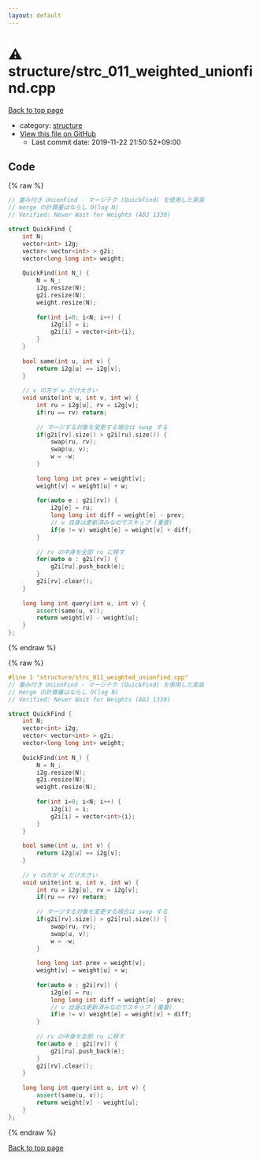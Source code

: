 ```yaml
---
layout: default
---
```


<!-- mathjax config similar to math.stackexchange -->
<script type="text/javascript" async
  src="https://cdnjs.cloudflare.com/ajax/libs/mathjax/2.7.5/MathJax.js?config=TeX-MML-AM_CHTML">
</script>
<script type="text/x-mathjax-config">
  MathJax.Hub.Config({
    TeX: { equationNumbers: { autoNumber: "AMS" }},
    tex2jax: {
      inlineMath: [ ['$','$'] ],
      processEscapes: true
    },
    "HTML-CSS": { matchFontHeight: false },
    displayAlign: "left",
    displayIndent: "2em"
  });
</script>

<script type="text/javascript" src="https://cdnjs.cloudflare.com/ajax/libs/jquery/3.4.1/jquery.min.js"></script>
<script src="https://cdn.jsdelivr.net/npm/jquery-balloon-js@1.1.2/jquery.balloon.min.js" integrity="sha256-ZEYs9VrgAeNuPvs15E39OsyOJaIkXEEt10fzxJ20+2I=" crossorigin="anonymous"></script>
<script type="text/javascript" src="../../assets/js/copy-button.js"></script>
<link rel="stylesheet" href="../../assets/css/copy-button.css" />


# :warning: structure/strc_011_weighted_unionfind.cpp

<a href="../../index.html">Back to top page</a>

* category: <a href="../../index.html#07414f4e15ca943e6cde032dec85d92f">structure</a>
* <a href="{{ site.github.repository_url }}/blob/master/structure/strc_011_weighted_unionfind.cpp">View this file on GitHub</a>
    - Last commit date: 2019-11-22 21:50:52+09:00




## Code

<a id="unbundled"></a>
{% raw %}
```cpp
// 重み付き UnionFind - マージテク (QuickFind) を使用した実装
// merge の計算量はならし O(log N)
// Verified: Never Wait for Weights (AOJ 1330)

struct QuickFind {
    int N;
    vector<int> i2g;
    vector< vector<int> > g2i;
    vector<long long int> weight;
 
    QuickFind(int N_) {
        N = N_;
        i2g.resize(N);
        g2i.resize(N);
        weight.resize(N);
 
        for(int i=0; i<N; i++) {
            i2g[i] = i;
            g2i[i] = vector<int>{i};
        }
    }
 
    bool same(int u, int v) {
        return i2g[u] == i2g[v];
    }
 
    // v の方が w だけ大きい
    void unite(int u, int v, int w) {
        int ru = i2g[u], rv = i2g[v];
        if(ru == rv) return;
 
        // マージする対象を変更する場合は swap する
        if(g2i[rv].size() > g2i[ru].size()) {
            swap(ru, rv);
            swap(u, v);
            w = -w;
        }
 
        long long int prev = weight[v];
        weight[v] = weight[u] + w;
 
        for(auto e : g2i[rv]) {
            i2g[e] = ru;
            long long int diff = weight[e] - prev;
            // v 自身は更新済みなのでスキップ (重要)
            if(e != v) weight[e] = weight[v] + diff;
        }
 
        // rv の中身を全部 ru に移す
        for(auto e : g2i[rv]) {
            g2i[ru].push_back(e);
        }
        g2i[rv].clear();
    }
 
    long long int query(int u, int v) {
        assert(same(u, v));
        return weight[v] - weight[u];
    }
};
```
{% endraw %}

<a id="bundled"></a>
{% raw %}
```cpp
#line 1 "structure/strc_011_weighted_unionfind.cpp"
// 重み付き UnionFind - マージテク (QuickFind) を使用した実装
// merge の計算量はならし O(log N)
// Verified: Never Wait for Weights (AOJ 1330)

struct QuickFind {
    int N;
    vector<int> i2g;
    vector< vector<int> > g2i;
    vector<long long int> weight;
 
    QuickFind(int N_) {
        N = N_;
        i2g.resize(N);
        g2i.resize(N);
        weight.resize(N);
 
        for(int i=0; i<N; i++) {
            i2g[i] = i;
            g2i[i] = vector<int>{i};
        }
    }
 
    bool same(int u, int v) {
        return i2g[u] == i2g[v];
    }
 
    // v の方が w だけ大きい
    void unite(int u, int v, int w) {
        int ru = i2g[u], rv = i2g[v];
        if(ru == rv) return;
 
        // マージする対象を変更する場合は swap する
        if(g2i[rv].size() > g2i[ru].size()) {
            swap(ru, rv);
            swap(u, v);
            w = -w;
        }
 
        long long int prev = weight[v];
        weight[v] = weight[u] + w;
 
        for(auto e : g2i[rv]) {
            i2g[e] = ru;
            long long int diff = weight[e] - prev;
            // v 自身は更新済みなのでスキップ (重要)
            if(e != v) weight[e] = weight[v] + diff;
        }
 
        // rv の中身を全部 ru に移す
        for(auto e : g2i[rv]) {
            g2i[ru].push_back(e);
        }
        g2i[rv].clear();
    }
 
    long long int query(int u, int v) {
        assert(same(u, v));
        return weight[v] - weight[u];
    }
};

```
{% endraw %}

<a href="../../index.html">Back to top page</a>

